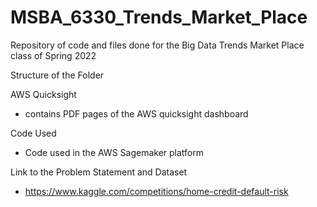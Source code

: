 # MSBA_6330_Trends_Market_Place
Repository of code and files done for the Big Data Trends Market Place class of Spring 2022


Structure of the Folder

AWS Quicksight
  - contains PDF pages of the AWS quicksight dashboard

Code Used
  - Code used in the AWS Sagemaker platform

Link to the Problem Statement and Dataset
  - https://www.kaggle.com/competitions/home-credit-default-risk

